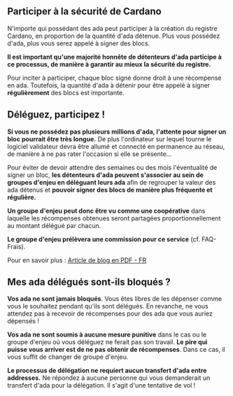 ## Participer à la sécurité de Cardano

N'importe qui possédant des ada peut participer à la création du registre Cardano, en proportion de la quantité d'ada détenue. Plus vous possédez d'ada, plus vous serez appelé à signer des blocs.

**Il est important qu'une majorité honnête de détenteurs d'ada participe à ce processus, de manière à garantir au mieux la sécurité du registre.**

Pour inciter à participer, chaque bloc signé donne droit à une récompense en ada. Toutefois, la quantité d'ada à détenir pour être appelé à signer **régulièrement** des blocs est importante.

## Déléguez, participez !

**Si vous ne possédez pas plusieurs millions d'ada, l'attente pour signer un bloc pourrait être très longue.** De plus l'ordinateur sur lequel tourne le logiciel validateur devra être allumé et connecté en permanence au réseau, de manière à ne pas rater l'occasion si elle se présente...

Pour éviter de devoir attendre des semaines ou des mois l'éventualité de signer un bloc, **les détenteurs d'ada peuvent s'associer au sein de groupes d'enjeu en déléguant leurs ada** afin de regrouper la valeur des ada détenus et **pouvoir signer des blocs de manière plus fréquente et régulière.**

**Un groupe d'enjeu peut donc être vu comme une coopérative** dans laquelle les récompenses obtenues seront partagées proportionnellement au montant délégué par chacun.

**Le groupe d'enjeu prélèvera une commission pour ce service** (cf. FAQ-Frais).

Pour en savoir plus : [Article de blog en PDF - FR](https://github.com/psychomb/Cardano-fr-translations/blob/master/Groupes_denjeu_au_sein_de_Cardano.pdf)

## Mes ada délégués sont-ils bloqués ?

**Vos ada ne sont jamais bloqués**. Vous êtes libres de les dépenser comme vous le souhaitez pendant qu'ils sont délégués. En revanche, ne vous attendez pas à recevoir de récompenses pour des ada que vous auriez dépensés !

**Vos ada ne sont soumis à aucune mesure punitive** dans le cas ou le groupe d'enjeu où vous déléguez ne ferait pas son travail. **Le pire qui puisse vous arriver est de ne pas obtenir de récompenses**. Dans ce cas, il vous suffit de changer de groupe d'enjeu.

**Le processus de délégation ne requiert aucun transfert d'ada entre addresses.** Ne répondez à aucune personne qui vous demanderait un transfert d'ada pour la délégation. Il s'agit d'une tentative de vol !
